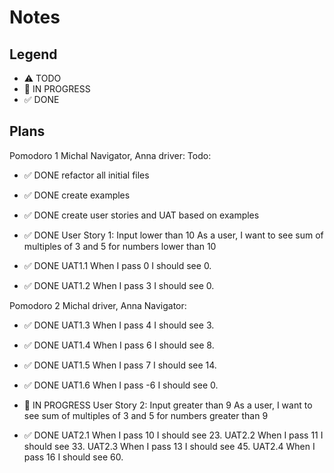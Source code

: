 # Notes

## Legend

- ⚠ TODO
- 🚧 IN PROGRESS
- ✅ DONE

## Plans

Pomodoro 1 Michal Navigator, Anna driver:
Todo:

- ✅ DONE refactor all initial files
- ✅ DONE create examples
- ✅ DONE create user stories and UAT based on examples
- ✅ DONE User Story 1: Input lower than 10
  As a user, I want to see sum of multiples of 3 and 5 for numbers lower than 10

- ✅ DONE UAT1.1 When I pass 0 I should see 0.
- ✅ DONE UAT1.2 When I pass 3 I should see 0.

Pomodoro 2 Michal driver, Anna Navigator:

- ✅ DONE UAT1.3 When I pass 4 I should see 3.
- ✅ DONE UAT1.4 When I pass 6 I should see 8.
- ✅ DONE UAT1.5 When I pass 7 I should see 14.
- ✅ DONE UAT1.6 When I pass -6 I should see 0.

- 🚧 IN PROGRESS User Story 2: Input greater than 9
  As a user, I want to see sum of multiples of 3 and 5 for numbers greater than 9

- ✅ DONE UAT2.1 When I pass 10 I should see 23.
  UAT2.2 When I pass 11 I should see 33.
  UAT2.3 When I pass 13 I should see 45.
  UAT2.4 When I pass 16 I should see 60.
